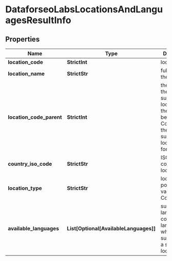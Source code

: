 # DataforseoLabsLocationsAndLanguagesResultInfo


## Properties

| Name | Type | Description | Notes |
|------------ | ------------- | ------------- | -------------|
**location_code** | **StrictInt** | location code |[optional]|
**location_name** | **StrictStr** | full name of the location |[optional]|
**location_code_parent** | **StrictInt** | the code of the superordinate location<br>the value will be null as Country is the only supported location_type for this API |[optional]|
**country_iso_code** | **StrictStr** | ISO country code of the location |[optional]|
**location_type** | **StrictStr** | location type<br>possible values:<br>Country |[optional]|
**available_languages** | **List[Optional[AvailableLanguages]]** | supported languages<br>contains the languages which are supported for a specific location |[optional]|